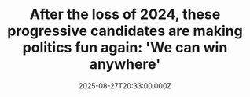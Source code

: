 ---
title: "After the loss of 2024, these progressive candidates are making politics fun again: 'We can win anywhere'"
date: 2025-08-27T20:33:00.000Z
category: Human Kindness
externalLink: "https://www.goodgoodgood.co/articles/run-for-something-midterms"
image: ""
excerpt: "Run For Something founder Amanda Litman says progressives like Zohran Mamdani are building a new future of political leadership.…"
---